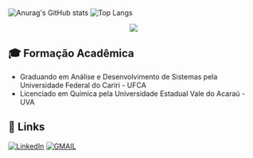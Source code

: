###
![Anurag's GitHub stats](https://github-readme-stats.vercel.app/api?username=fcoeliesio&show_icons=true&theme=transparent)
![Top Langs](https://github-readme-stats.vercel.app/api/top-langs/?username=fcoeliesio&layout=compact)

<p align="center">
  <a href="https://skillicons.dev">
    <img src="https://skillicons.dev/icons?i=linux,python,bash,c,figma" />
  </a>
</p>

## 🎓 Formação Acadêmica
- Graduando em Análise e Desenvolvimento de Sistemas pela Universidade Federal do Cariri - UFCA
- Licenciado em Química pela Universidade Estadual Vale do Acaraú - UVA

## 🔗 Links 
[![LinkedIn](https://img.shields.io/badge/linkedin-%230077B5.svg?style=for-the-badge&logo=linkedin&logoColor=white)](https://www.linkedin.com/in/fcoeliesio/)
[![GMAIL](https://img.shields.io/badge/-Gmail-%23333?style=for-the-badge&logo=gmail&logoColor=white)](mailto:fcoeliesio@gmail.com)


